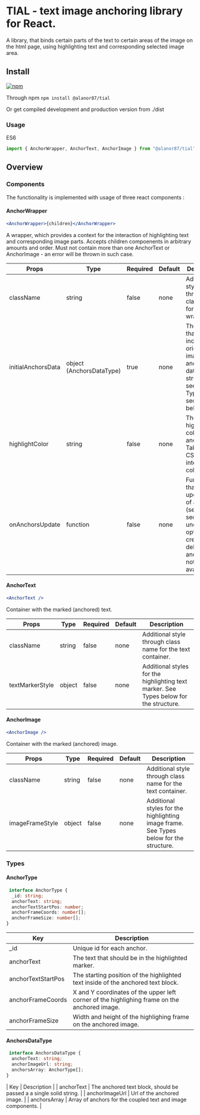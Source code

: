 # TIAL - text image anchoring library for React.

A library, that binds certain parts of the text to certain areas of the image on the html page, using highlighting text and corresponding selected image area.

## Install

[![npm](https://img.shields.io/npm/dm/react-number-format.svg)](https://www.npmjs.com/package/@alanor87/tial)

Through npm
`npm install @alanor87/tial`

Or get compiled development and production version from ./dist

### Usage

ES6

```js
import { AnchorWrapper, AnchorText, AnchorImage } from "@alanor87/tial";
```

## Overview

### Components

The functionality is implemented with usage of three react components :

#### AnchorWrapper
```jsx 
<AnchorWrapper>{children}</AnchorWrapper> 
``` 
A wrapper, which provides a context for the interaction of highlighting text and corresponding image parts. Accepts children compoenents in arbitrary amounts and order.
Must not contain more than one AnchorText or AnchorImage - an error will be thrown in such case.


| Props         |         Type  |     Required  |      Default  |  Description  |
| ------------- | ------------- | ------------- | ------------- | ------------- |
| className     |    string     |     false     |     none      | Additional style through class name for the wrapper.  |
| initialAnchorsData |   object (AnchorsDataType) |     true      |     none      | The object, that includes original text, imageUrl and anchors data. For the structure  - see the Types section below.|
| highlightColor |    string    |     false     |     none      | The highlighting color of anchors. Takes any CSS interpretable color value.|
| onAnchorsUpdate |   function |     false     |     none      | Function that returns updated list of anchors (see Types section). If undefined - option of creating and deleting anchors is not available.|

 

#### AnchorText
```jsx 
<AnchorText />
``` 
Container with the marked (anchored) text.


| Props         |         Type  |     Required  |      Default  |  Description  |
| ------------- | ------------- | ------------- | ------------- | ------------- |
| className     |    string     |     false     |     none      | Additional style through class name for the text container.  |
| textMarkerStyle |    object   |     false     |     none      | Additional styles for the highlighting text marker. See Types below for the structure.  |


#### AnchorImage
```jsx 
<AnchorImage />
``` 
Container with the marked (anchored) image.

| Props         |         Type  |     Required  |      Default  |  Description  |
| ------------- | ------------- | ------------- | ------------- | ------------- |
| className     |    string     |     false     |     none      | Additional style through class name for the text container.  |
| imageFrameStyle |    object   |     false     |     none      | Additional styles for the highlighting image frame. See Types below for the structure.  |

### Types

#### AnchorType
```ts 
 interface AnchorType {
  _id: string;
  anchorText: string;
  anchorTextStartPos: number;
  anchorFrameCoords: number[];
  anchorFrameSize: number[];
}
```
| Key         |  Description  |
| ----------- | ------------- |
| _id         |  Unique id for each anchor. |
| anchorText  |  The text that should be in the highlighted marker. |
| anchorTextStartPos  |  The starting position of the highlighted text inside of the anchored text block. |
| anchorFrameCoords  |  X and Y coordinates of the upper left corner of the highlighing frame on the anchored image. |
| anchorFrameSize  |  Width and height of the highlighing frame on the anchored image. |

#### AnchorsDataType

```ts
 interface AnchorsDataType {
  anchorText: string;
  anchorImageUrl: string;
  anchorsArray: AnchorType[];
}
```
| Key         |  Description  |
| anchorText  | The anchored text block, should be passed a a single solid string. |
| anchorImageUrl | Url of the anchored image. |
| anchorsArray | Array of anchors for the coupled text and image components. |


